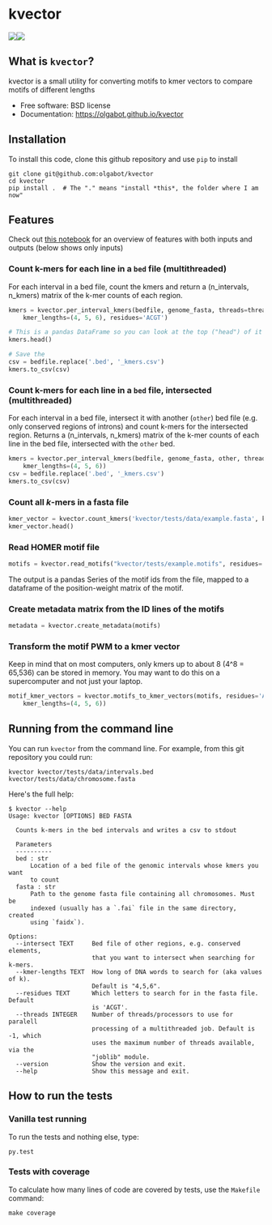 # kvector

[![](https://img.shields.io/travis/olgabot/kvector.svg)](https://travis-ci.org/olgabot/kvector)[![](https://img.shields.io/pypi/v/kvector.svg)](https://pypi.python.org/pypi/kvector)

## What is `kvector`?

kvector is a small utility for converting motifs to kmer vectors to compare motifs of different lengths

* Free software: BSD license
* Documentation: https://olgabot.github.io/kvector

## Installation

To install this code, clone this github repository and use `pip` to install

    git clone git@github.com:olgabot/kvector
    cd kvector
    pip install .  # The "." means "install *this*, the folder where I am now"


## Features

Check out [this notebook](https://github.com/olgabot/kvector/blob/master/overview.ipynb)
for an overview of features with both inputs and outputs (below shows only inputs)

### Count k-mers for each line in a `bed` file (multithreaded)

For each interval in a bed file, count the kmers and return a
(n_intervals, n_kmers) matrix of the k-mer counts of each region.

```python
kmers = kvector.per_interval_kmers(bedfile, genome_fasta, threads=threads,
    kmer_lengths=(4, 5, 6), residues='ACGT')

# This is a pandas DataFrame so you can look at the top ("head") of it
kmers.head()

# Save the
csv = bedfile.replace('.bed', '_kmers.csv')
kmers.to_csv(csv)
```

### Count k-mers for each line in a `bed` file, intersected (multithreaded)

For each interval in a bed file, intersect it with another (`other`) bed file (e.g. only
conserved regions of introns) and count k-mers for the intersected region. Returns
a (n_intervals, n_kmers) matrix of the k-mer counts of each line in the bed file,
intersected with the `other` bed.

```python
kmers = kvector.per_interval_kmers(bedfile, genome_fasta, other, threads=threads,
    kmer_lengths=(4, 5, 6))
csv = bedfile.replace('.bed', '_kmers.csv')
kmers.to_csv(csv)
```

### Count all *k*-mers in a fasta file

```python
kmer_vector = kvector.count_kmers('kvector/tests/data/example.fasta', kmer_lengths=(3, 4))
kmer_vector.head()
```

### Read HOMER motif file

```python
motifs = kvector.read_motifs("kvector/tests/example.motifs", residues='ACGT')
```

The output is a pandas Series of the motif ids from the file, mapped to a
dataframe of the position-weight matrix of the motif.

### Create metadata matrix from the ID lines of the motifs

```python
metadata = kvector.create_metadata(motifs)
```

### Transform the motif PWM to a kmer vector

Keep in mind that on most computers, only kmers up to about 8 (4^8 = 65,536)
can be stored in memory. You may want to do this on a supercomputer and not
just your laptop.

```python
motif_kmer_vectors = kvector.motifs_to_kmer_vectors(motifs, residues='ACGT',
    kmer_lengths=(4, 5, 6))
```

## Running from the command line

You can run `kvector` from the command line. For example, from this git
repository you could run:

```
kvector kvector/tests/data/intervals.bed kvector/tests/data/chromosome.fasta
```

Here's the full help:

```
$ kvector --help
Usage: kvector [OPTIONS] BED FASTA

  Counts k-mers in the bed intervals and writes a csv to stdout

  Parameters
  ----------
  bed : str
      Location of a bed file of the genomic intervals whose kmers you want
      to count
  fasta : str
      Path to the genome fasta file containing all chromosomes. Must be
      indexed (usually has a `.fai` file in the same directory, created
      using `faidx`).

Options:
  --intersect TEXT     Bed file of other regions, e.g. conserved elements,
                       that you want to intersect when searching for k-mers.
  --kmer-lengths TEXT  How long of DNA words to search for (aka values of k).
                       Default is "4,5,6".
  --residues TEXT      Which letters to search for in the fasta file. Default
                       is 'ACGT'.
  --threads INTEGER    Number of threads/processors to use for paralell
                       processing of a multithreaded job. Default is -1, which
                       uses the maximum number of threads available, via the
                       "joblib" module.
  --version            Show the version and exit.
  --help               Show this message and exit.
```

## How to run the tests

### Vanilla test running

To run the tests and nothing else, type:

```
py.test
```

### Tests with coverage

To calculate how many lines of code are covered by tests, use the `Makefile`
command:

```
make coverage
```
